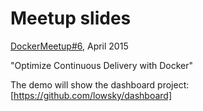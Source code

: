 # Meetup slides

[DockerMeetup#6](http://www.meetup.com/Docker-Munich/events/221418010/), April 2015

"Optimize Continuous Delivery with Docker"

The demo will show the dashboard project: [https://github.com/lowsky/dashboard]

